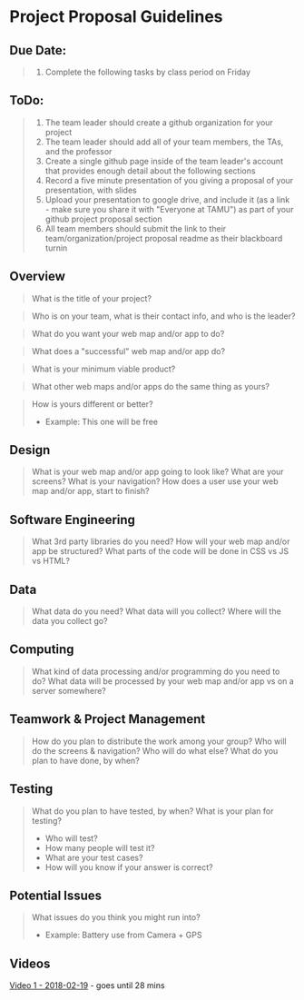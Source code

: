 # Project Proposal Guidelines

## Due Date:
> 1. Complete the following tasks by class period on Friday

## ToDo:
> 1. The team leader should create a github organization for your project
> 2. The team leader should add all of your team members, the TAs, and the professor
> 3. Create a single github page inside of the team leader's account that provides enough detail about the following sections
> 4. Record a five minute presentation of you giving a proposal of your presentation, with slides
> 5. Upload your presentation to google drive, and include it (as a link - make sure you share it with "Everyone at TAMU") as part of your github project proposal section 
> 6. All team members should submit the link to their team/organization/project proposal readme as their blackboard turnin

## Overview
> What is the title of your project?

> Who is on your team, what is their contact info, and who is the leader?

> What do you want your web map and/or app to do?

> What does a "successful" web map and/or app do? 

> What is your minimum viable product?

> What other web maps and/or apps do the same thing as yours? 

> How is yours different or better?
> - Example: This one will be free

## Design
> What is your web map and/or app going to look like?
> What are your screens?
> What is your navigation?
> How does a user use your web map and/or app, start to finish?

## Software Engineering
> What 3rd party libraries do you need?
> How will your web map and/or app be structured?
> What parts of the code will be done in CSS vs JS vs HTML?

## Data
> What data do you need?
> What data will you collect?
> Where will the data you collect go?

## Computing
> What kind of data processing and/or programming do you need to do?
> What data will be processed by your web map and/or app vs on a server somewhere?

## Teamwork & Project Management
> How do you plan to distribute the work among your group?
> Who will do the screens & navigation?
> Who will do what else?
> What do you plan to have done, by when?

## Testing
> What do you plan to have tested, by when?
> What is your plan for testing?
> - Who will test?
> - How many people will test it?
> - What are your test cases?
> - How will you know if your answer is correct?
 
 ## Potential Issues
 > What issues do you think you might run into?
 > - Example: Battery use from Camera + GPS

## Videos
[Video 1 - 2018-02-19](https://youtu.be/SsfXjam6H40) - goes until 28 mins